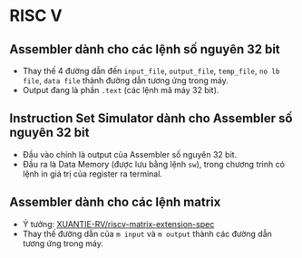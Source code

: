 # RISC V

## Assembler dành cho các lệnh số nguyên 32 bit
- Thay thế 4 đường dẫn đến `input_file`, `output_file`, `temp_file`, `no lb file`, `data file` thành đường dẫn tương ứng trong máy.
- Output đang là phần `.text` (các lệnh mã máy 32 bit).

## Instruction Set Simulator dành cho Assembler số nguyên 32 bit
- Đầu vào chính là output của Assembler số nguyên 32 bit.
- Đầu ra là Data Memory (được lưu bằng lệnh `sw`), trong chương trình có lệnh in giá trị của register ra terminal.

## Assembler dành cho các lệnh matrix
- Ý tưởng: [XUANTIE-RV/riscv-matrix-extension-spec](https://github.com/XUANTIE-RV/riscv-matrix-extension-spec.git)
- Thay thế đường dẫn của `m input` và `m output` thành các đường dẫn tương ứng trong máy.
